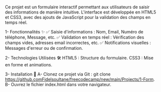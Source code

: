 Ce projet est un formulaire interactif permettant aux utilisateurs de saisir des informations de manière intuitive.
L'interface est développée en HTML5 et CSS3, avec des ajouts de JavaScript pour la validation des champs en temps réel.

1- Fonctionnalités ✨
✅ Saisie d'informations : Nom, Email, Numéro de téléphone, Message, etc.
✅ Validation en temps réel : Vérification des champs vides, adresses email incorrectes, etc.
✅ Notifications visuelles : Messages d'erreur ou de confirmation.

2- Technologies Utilisées 🛠️
HTML5 : Structure du formulaire.
CSS3 : Mise en forme et animations.

3- Installation 🚀
A- Clonez ce projet via Git :
git clone https://github.comFidelsoultane/freecodecamp/new/main/Projects/1-Form.
B-  Ouvrez le fichier index.html dans votre navigateur.
